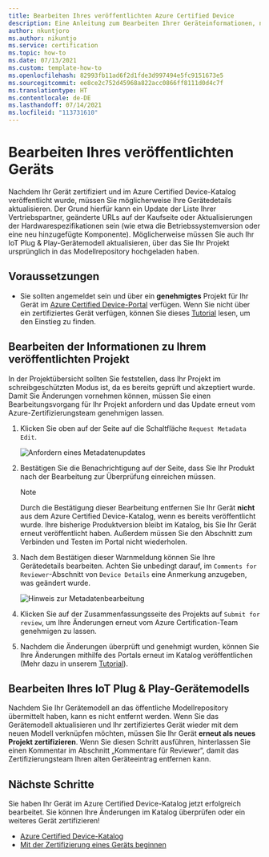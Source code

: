```yaml
---
title: Bearbeiten Ihres veröffentlichten Azure Certified Device
description: Eine Anleitung zum Bearbeiten Ihrer Geräteinformationen, nachdem Sie Ihr Gerät mithilfe des Azure Certified Device-Programms zertifiziert und veröffentlicht haben.
author: nkuntjoro
ms.author: nikuntjo
ms.service: certification
ms.topic: how-to
ms.date: 07/13/2021
ms.custom: template-how-to
ms.openlocfilehash: 82993fb11ad6f2d1fde3d997494e5fc9151673e5
ms.sourcegitcommit: ee8ce2c752d45968a822acc0866ff8111d0d4c7f
ms.translationtype: HT
ms.contentlocale: de-DE
ms.lasthandoff: 07/14/2021
ms.locfileid: "113731610"
---
```

# <a name="edit-your-published-device"></a>Bearbeiten Ihres veröffentlichten Geräts

Nachdem Ihr Gerät zertifiziert und im Azure Certified Device-Katalog veröffentlicht wurde, müssen Sie möglicherweise Ihre Gerätedetails aktualisieren. Der Grund hierfür kann ein Update der Liste Ihrer Vertriebspartner, geänderte URLs auf der Kaufseite oder Aktualisierungen der Hardwarespezifikationen sein (wie etwa die Betriebssystemversion oder eine neu hinzugefügte Komponente). Möglicherweise müssen Sie auch Ihr IoT Plug & Play-Gerätemodell aktualisieren, über das Sie Ihr Projekt ursprünglich in das Modellrepository hochgeladen haben.


## <a name="prerequisites"></a>Voraussetzungen

- Sie sollten angemeldet sein und über ein **genehmigtes** Projekt für Ihr Gerät im [Azure Certified Device-Portal](https://certify.azure.com) verfügen. Wenn Sie nicht über ein zertifiziertes Gerät verfügen, können Sie dieses [Tutorial](tutorial-01-creating-your-project.md) lesen, um den Einstieg zu finden.


## <a name="editing-your-published-project-information"></a>Bearbeiten der Informationen zu Ihrem veröffentlichten Projekt

In der Projektübersicht sollten Sie feststellen, dass Ihr Projekt im schreibgeschützten Modus ist, da es bereits geprüft und akzeptiert wurde. Damit Sie Änderungen vornehmen können, müssen Sie einen Bearbeitungsvorgang für Ihr Projekt anfordern und das Update erneut vom Azure-Zertifizierungsteam genehmigen lassen.

1. Klicken Sie oben auf der Seite auf die Schaltfläche `Request Metadata Edit`.  

    ![Anfordern eines Metadatenupdates](./media/images/request-metadata-edit.png)

1. Bestätigen Sie die Benachrichtigung auf der Seite, dass Sie Ihr Produkt nach der Bearbeitung zur Überprüfung einreichen müssen.
    > [!NOTE]
    > Durch die Bestätigung dieser Bearbeitung entfernen Sie Ihr Gerät **nicht** aus dem Azure Certified Device-Katalog, wenn es bereits veröffentlicht wurde. Ihre bisherige Produktversion bleibt im Katalog, bis Sie Ihr Gerät erneut veröffentlicht haben.
    > Außerdem müssen Sie den Abschnitt zum Verbinden und Testen im Portal nicht wiederholen.

1. Nach dem Bestätigen dieser Warnmeldung können Sie Ihre Gerätedetails bearbeiten. Achten Sie unbedingt darauf, im `Comments for Reviewer`-Abschnitt von `Device Details` eine Anmerkung anzugeben, was geändert wurde.

    ![Hinweis zur Metadatenbearbeitung](./media/images/edit-notes.png)

1. Klicken Sie auf der Zusammenfassungsseite des Projekts auf `Submit for review`, um Ihre Änderungen erneut vom Azure Certification-Team genehmigen zu lassen.
1. Nachdem die Änderungen überprüft und genehmigt wurden, können Sie Ihre Änderungen mithilfe des Portals erneut im Katalog veröffentlichen (Mehr dazu in unserem [Tutorial](./tutorial-04-publishing-your-device.md)).

## <a name="editing-your-iot-plug-and-play-device-model"></a>Bearbeiten Ihres IoT Plug & Play-Gerätemodells

Nachdem Sie Ihr Gerätemodell an das öffentliche Modellrepository übermittelt haben, kann es nicht entfernt werden. Wenn Sie das Gerätemodell aktualisieren und Ihr zertifiziertes Gerät wieder mit dem neuen Modell verknüpfen möchten, müssen Sie Ihr Gerät **erneut als neues Projekt zertifizieren**. Wenn Sie diesen Schritt ausführen, hinterlassen Sie einen Kommentar im Abschnitt „Kommentare für Reviewer“, damit das Zertifizierungsteam Ihren alten Geräteeintrag entfernen kann.

## <a name="next-steps"></a>Nächste Schritte

Sie haben Ihr Gerät im Azure Certified Device-Katalog jetzt erfolgreich bearbeitet. Sie können Ihre Änderungen im Katalog überprüfen oder ein weiteres Gerät zertifizieren!
- [Azure Certified Device-Katalog](https://devicecatalog.azure.com/)
- [Mit der Zertifizierung eines Geräts beginnen](./tutorial-01-creating-your-project.md)
